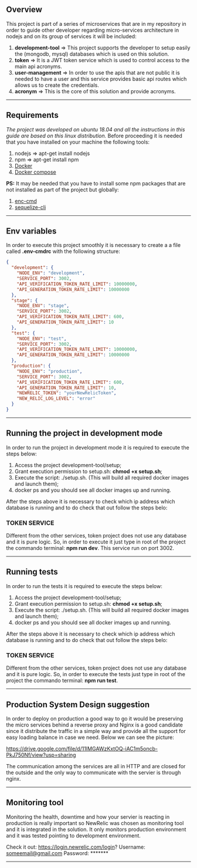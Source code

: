 ## Overview

This project is part of a series of microservices that are in my repository in order to guide other developer regarding micro-services architecture in nodejs and on its group of services it will be included:

1. **development-tool** => This project supports the developer to setup easily the (mongodb, mysql) databases which is used on this solution.
2. **token** => It is a JWT token service which is used to control access to the main api acronyms.
3. **user-management** => In order to use the apis that are not public it is needed to have a user and this service provides basic api routes which allows us to create the credentials.
4. **acronym** => This is the core of this solution and provide acronyms.

---

## Requirements

*The project was developed on ubuntu 18.04 and all the instructions in this guide are based on this linux distribution.*
Before proceeding it is needed that you have installed on your machine the following tools:

1. nodejs => apt-get install nodejs
2. npm => apt-get install npm
3. [Docker](https://docs.docker.com/engine/install/ubuntu/)
4. [Docker compose](https://docs.docker.com/compose/install/)

**PS:** It may be needed that you have to install some npm packages that are not installed as part of the project but globally:

1. [enc-cmd](https://www.npmjs.com/package/env-cmd)
2. [sequelize-cli](https://www.npmjs.com/package/sequelize-cli)

---

## Env variables

In order to execute this project smoothly it is necessary to create a a file called **.env-cmdrc** with the following structure:

```json
{
  "development": {
    "NODE_ENV": "development",
    "SERVICE_PORT": 3002,
    "API_VERIFICATION_TOKEN_RATE_LIMIT": 10000000,
    "API_GENERATION_TOKEN_RATE_LIMIT": 10000000
  },
  "stage": {
    "NODE_ENV": "stage",
    "SERVICE_PORT": 3002,
    "API_VERIFICATION_TOKEN_RATE_LIMIT": 600,
    "API_GENERATION_TOKEN_RATE_LIMIT": 10
  },
  "test": {
    "NODE_ENV": "test",
    "SERVICE_PORT": 3002,
    "API_VERIFICATION_TOKEN_RATE_LIMIT": 10000000,
    "API_GENERATION_TOKEN_RATE_LIMIT": 10000000
  },
  "production": {
    "NODE_ENV": "production",
    "SERVICE_PORT": 3002,
    "API_VERIFICATION_TOKEN_RATE_LIMIT": 600,
    "API_GENERATION_TOKEN_RATE_LIMIT": 10,
    "NEWRELIC_TOKEN": "yourNewRelicToken",
    "NEW_RELIC_LOG_LEVEL": "error"
  }
}
```

---

## Running the project in development mode

In order to run the project in development mode it is required to execute the steps below:

1. Access the project development-tool/setup;
2. Grant execution permission to setup.sh: **chmod +x setup.sh**;
3. Execute the script: ./setup.sh. (This will build all required docker images and launch them);
4. docker ps and you should see all docker images up and running.

After the steps above it is necessary to check which ip address which database is running and to do check that out follow the steps belo:

### TOKEN SERVICE

Different from the other services, token project does not use any database and it is pure logic. So, in order to execute it just type in root of the project the commando terminal: **npm run dev**.
This service run on port 3002.

---

## Running tests

In order to run the tests it is required to execute the steps below:

1. Access the project development-tool/setup;
2. Grant execution permission to setup.sh: **chmod +x setup.sh**;
3. Execute the script: ./setup.sh. (This will build all required docker images and launch them);
4. docker ps and you should see all docker images up and running.

After the steps above it is necessary to check which ip address which database is running and to do check that out follow the steps belo:

### TOKEN SERVICE

Different from the other services, token project does not use any database and it is pure logic. So, in order to execute the tests just type in root of the project the commando terminal: **npm run test**.

---

## Production System Design suggestion

In order to deploy on production a good way to go it would be preserving the micro services behind a reverse proxy and Nginx is a good candidate since it distribute the traffic in a simple way and provide all the support for easy loading balance in case we need.
Below we can see the picture:

https://drive.google.com/file/d/11IMGAWzKxtOQ-iAC1m5oncb-PkJ750Nf/view?usp=sharing

The communication among the services are all in HTTP and are closed for the outside and the only way to communicate with the servier is through nginx.

---

## Monitoring tool

Monitoring the health, downtime and how your servier is reacting in production is really important so NewRelic was chosen as monitoring tool and it is integrated in the solution.
It only monitors production environment and it was tested pointing to development environment.

Check it out: https://login.newrelic.com/login?
Username: someemail@gmail.com
Password: *******

---

